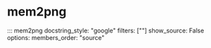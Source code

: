 # mem2png

::: mem2png
    docstring_style: "google"
    filters: [""]
    show_source: False
    options:
        members_order: "source"
    